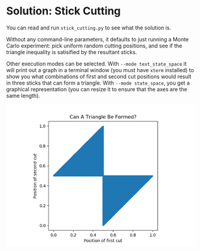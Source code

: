 # Solution: Stick Cutting

You can read and run `stick_cutting.py` to see what the solution is.

Without any command-line parameters, it defaults to just running a
Monte Carlo experiment: pick uniform random cutting positions, and see
if the triangle inequality is satisified by the resultant sticks.

Other execution modes can be selected.  With `--mode text_state_space`
it will print out a graph in a terminal window (you must have `xterm`
installed) to show you what combinations of first and second cut
positions would result in three sticks that can form a triangle.  With
`--mode state_space`, you get a graphical representation (you can
resize it to ensure that the axes are the same length).

![State Space Plot](out.png)
